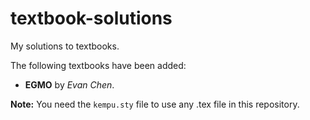 # textbook-solutions

My solutions to textbooks.

The following textbooks have been added:
- **EGMO** by _Evan Chen_.

**Note:** You need the ```kempu.sty``` file to use any .tex file in this repository.
